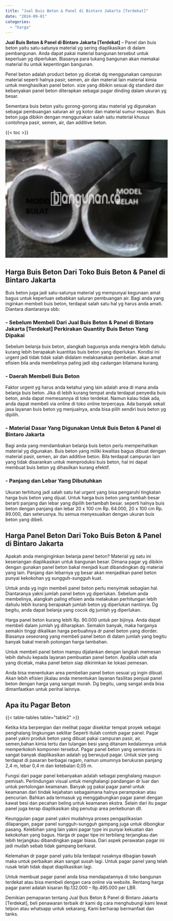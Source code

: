 ```yaml
---
title: "Jual Buis Beton & Panel di Bintaro Jakarta [Terdekat]"
date: "2024-09-01"
categories: 
  - "harga"
---
```


**Jual Buis Beton & Panel di Bintaro Jakarta \[Terdekat\]** – Panel dan buis beton yaitu satu-satunya material yg sering diaplikasikan di dalam pembangunan. Anda dapat pakai material bangunan tersebut untuk keperluan yg diperlukan. Biasanya para tukang bangunan akan memakai material itu untuk kepentingan bangunan.

Penel beton adalah product beton yg dicetak dg menggunakan campuran material seperti halnya pasir, semen, air dan material lain material kimia untuk menghasilkan panel beton. size yang dibikin sesuai dg standard dan kebanyakan panel beton diterapkan sebagai pagar dinding dalam ukuran yg besar.

Sementara buis beton yaitu gorong-gorong atau material yg digunakan sebagai pembuangan saluran air yg kotor dan material sumur resapan. Buis beton juga dibikin dengan menggunakan salah satu material khusus contohnya pasir, semen, air, dan additive beton.

{{< toc >}}

![Jual Buis Beton & Panel di Bintaro Jakarta [Terdekat]](/images/jual-panel-buis-beton-murah-08.png)

## Harga Buis Beton Dari Toko Buis Beton & Panel di Bintaro Jakarta

Buis beton juga jadi satu-satunya material yg mempunyai kegunaan amat bagus untuk keperluan sebabkan saluran pembuangan air. Bagi anda yang inginkan membeli buis beton, terdapat salah satu hal yg harus anda amati. Diantara diantaranya sbb:

### \- Sebelum Membeli Dari Jual Buis Beton & Panel di Bintaro Jakarta \[Terdekat\] Perkirakan Quantity Buis Beton Yang Dipakai

Sebelum belanja buis beton, alangkah bagusnya anda mengira lebih dahulu kurang lebih berapakah kuantitas buis beton yang diperlukan. Kondisi ini urgent jadi tidak tidak salah didalam melaksanakan pembelian. akan amat efisien bila anda membelinya paling jadi sbg cadangan bilamana kurang.

### \- Daerah Membeli Buis Beton

Faktor urgent yg harus anda ketahui yang lain adalah area di mana anda belanja buis beton. Jika di lebih kurang tempat anda terdapat penyedia buis beton, anda dapat memesannya di toko terdekat. Namun kalau tidak ada, anda dapat membeli via online di toko online terpercaya. Ada banyak sekali jasa layanan buis beton yg menjualnya, anda bisa pilih sendiri buis beton yg dipilih.

### \- Material Dasar Yang Digunakan Untuk Buis Beton & Panel di Bintaro Jakarta

Bagi anda yang mendambakan belanja buis beton perlu memperhatikan material yg digunakan. Buis beton yang miliki kwalitas bagus dibuat dengan material pasir, semen, air dan additive beton. Bila terdapat campuran lain yang tidak disarankan untuk memproduksi buis beton, hal ini dapat membuat buis beton yg dihasilkan kurang efektif.

### \- Panjang dan Lebar Yang Dibutuhkan

Ukuran terhitung jadi salah satu hal urgent yang bisa pengaruhi tingkatan harga buis beton yang dijual. Untuk harga buis beton yang tambah besar berarti panjang dan lebar yang dipilih bertambah besar. seperti halnya buis beton dengan panjang dan lebar 20 x 100 cm Rp. 64.000, 20 x 100 cm Rp. 89.000, dan seterusnya. Itu semua menyesuaikan dengan ukuran buis beton yang dibeli.

## Harga Panel Beton Dari Toko Buis Beton & Panel di Bintaro Jakarta

Apakah anda menginginkan belanja panel beton? Material yg satu ini keseriangan diaplikasikan untuk bangunan besar. Dimana pagar yg dibikin dengan gunakan panel beton bakal menjadi kuat dibandingkan dg material yang lain. Panjang dan lebarnya yg besar akan menjadikan panel beton punyai kekokohan yg sungguh-sungguh kuat.

Untuk anda yg ingin membeli panel beton perlu menyimak sebagian hal. Diantaranya yakni jumlah panel beton yg diperlukan. Sebelum anda membelinya, alangkah paling efisien anda melakukan perhitungan lebih dahulu lebih kurang berapakah jumlah beton yg diperlukan nantinya. Dg begitu, anda dapat belanja yang cocok dg jumlah yg diperlukan.

Harga panel beton kurang lebih Rp. 90.000 untuk per bijinya. Anda dapat membeli dalam jumlah yg diharapkan. Semakin banyak, maka harganya semakin tinggi dikalikan harga perbuahnya dr panel beton yang diorder. Biasanya seseorang yang membeli panel beton di dalam jumlah yang begitu banyak bakal meraih potongan harga tambahan.

Untuk membeli panel beton mampu dijalankan dengan langkah memesan lebih dahulu kepada layanan pembuatan panel beton. Apabila udah ada yang dicetak, maka panel beton siap dikirimkan ke lokasi pemesan.

Anda bisa menentukan area pembelian panel beton sesuai yg ingin dibuat. Akan lebih efisien jikalau anda menentukan layanan fasilitas penjual panel beton dengan harga yang sangat murah. Dg begitu, uang sangat anda bisa dimanfaatkan untuk perihal lainnya.

## Apa itu Pagar Beton

{{< table-tables table="table2" >}}

Ketika kita berpergian dan melihat pagar disekitar tempat proyek sebagai penghalang lingkungan seklitar Seperti itulah contoh pagar panel. Pagar panel yakni produk beton yang dibuat pakai campuran pasir, air, semen,bahan kimia tertu dan tulangan besi yang ditanam kedalamnya untuk memperkokoh komponen tersebut. Pagar panel beton yang sementara ini sangat banyak diaplikasikan adalah yg berwujud pagar. Untuk size yang terdapat di pasaran berbagai ragam, namun umumnya berukuran panjang 2,4 m, lebar 0,4 m dan ketebalan 0,05 m.

Fungsi dari pagar panel kebanyakan adalah sebagai penghalang maupun pemisah. Perlindungan visual untuk menghalangi pandangan dr luar dan untuk pertolongan keamanan. Banyak yg pakai pagar panel untuk keamanan dari tindak kejahatan sebagaimana halnya perampokan atau pencurian. Bahkan ada termasuk yg menggabungkan pagar panel dengan kawat besi dan pecahan beling untuk keamanan ekstra. Selain dari itu pagar panel juga kerap diaplikasikan sbg penutup area perkebunan dll.

Keunggulan pagar panel yakni mudahnya proses pengaplikasian dilapangan, pagar panel sungguh-sungguh gampang juga untuk dibongkar pasang. Kelebihan yang lain yakni pagar type ini punyai kekuatan dan kekokohan yang bagus. Harga dr pagar tipe ini terbilang terjangkau dan lebih terjangkau dibandingkan pagar biasa. Dari aspek perawatan pagar ini jadi mudah sebab tidak gampang berkarat.

Kelemahan dr pagar panel yaitu bila terdapat rusaknya dibagian bawah maka untuk perbaikan akan sangat susah lagi. Untuk pagar panel yang telah rusak telah tidak dapat diaplikasikan lagi.

Untuk membuat pagar panel anda bisa mendapatannya di toko bangunan terdekat atau bisa membeli dengan cara online via website. Rentang harga pagar panel adalah kisaran Rp.132.000 – Rp.495.000 per LBR.

Demikian pemaparan tentang Jual Buis Beton & Panel di Bintaro Jakarta \[Terdekat\], beli penawaran terbaik dr kami dg cara menghubungi kami lewat telpon atau whatsapp untuk sekarang, Kami berharap bermanfaat dan tanks.

